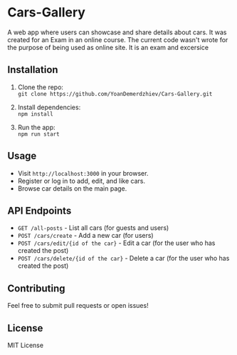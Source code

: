 # Cars-Gallery

A web app where users can showcase and share details about cars. It was created for an Exam in an online course.
The current code wasn't wrote for the purpose of being used as online site. It is an exam and excersice

## Installation

1. Clone the repo:  
   `git clone https://github.com/YoanDemerdzhiev/Cars-Gallery.git`

2. Install dependencies:  
   `npm install`

3. Run the app:  
   `npm run start`

## Usage

- Visit `http://localhost:3000` in your browser.
- Register or log in to add, edit, and like cars.
- Browse car details on the main page.

## API Endpoints

- `GET /all-posts` - List all cars (for guests and users)  
- `POST /cars/create` - Add a new car  (for users)
- `POST /cars/edit/{id of the car}` - Edit a car (for the user who has created the post) 
- `POST /cars/delete/{id of the car}` - Delete a car (for the user who has created the post)

## Contributing

Feel free to submit pull requests or open issues!

## License

MIT License

